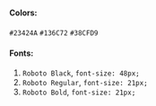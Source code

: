 #### Colors:
`#23424A`
`#136C72`
`#38CFD9`

#### Fonts:
1. `Roboto Black`, `font-size: 48px;`
2. `Roboto Regular`, `font-size: 21px;`
3. `Roboto Bold`, `font-size: 21px;`